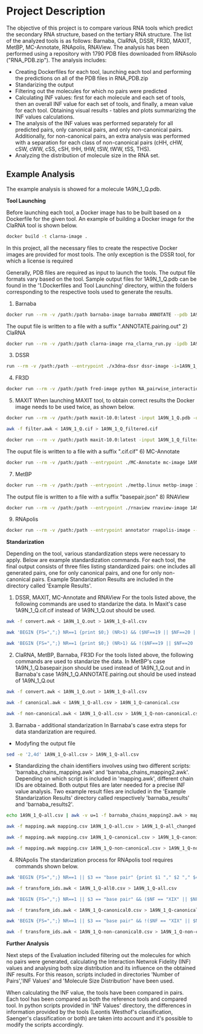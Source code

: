 # Project Description
The objective of this project is to compare various RNA tools which predict the secondary RNA structure, based on the tertiary RNA structure. The list of the analyzed tools is as follows: Barnaba, ClaRNA, DSSR, FR3D, MAXIT, MetBP, MC-Annotate, RNApolis, RNAView. The analysis has been performed using a repository with 1790 PDB files downloaded from RNAsolo ("RNA_PDB.zip"). The analysis includes:

- Creating Dockerfiles for each tool, launching each tool and performing the predictions on all of the PDB files in RNA_PDB.zip
- Standarizing the output
- Filtering out the molecules for which no pairs were predicted
- Calculating INF values: first for each molecule and each set of tools, then an overall INF value for each set of tools, and finally, a mean value for each tool. Obtaining visual results - tables and plots summarizing the INF values calculations.
- The analysis of the INF values was performed separately for all predicted pairs, only canonical pairs, and only non-canonical pairs. Additionally, for non-canonical pairs, an extra analysis was performed with a separation for each class of non-canonical pairs (cHH, cHW, cSW, cWW, cSS, cSH, tHH, tHW, tSW, tWW, tSS, THS).
- Analyzing the distribution of molecule size in the RNA set.

## Example Analysis
The example analysis is showed for a molecule 1A9N_1_Q.pdb. 

**Tool Launching**

Before launching each tool, a Docker image has to be built based on a Dockerfile for the given tool. An example of building a Docker image for the ClaRNA tool is shown below. 
```sh
docker build -t clarna-image .
```
In this project, all the necessary files to create the respective Docker images are provided for most tools. The only exception is the DSSR tool, for which a license is required

Generally, PDB files are required as input to launch the tools. The output file formats vary based on the tool. Sample output files for 1A9N_1_Q.pdb can be found in the '1.Dockerfiles and Tool Launching' directory, within the folders corresponding to the respective tools used to generate the results.

1) Barnaba
```sh
docker run --rm -v /path:/path barnaba-image barnaba ANNOTATE --pdb 1A9N_1_Q.pdb -o 1A9N_1_Q.out
```
The ouput file is written to a file with a suffix ".ANNOTATE.pairing.out"
2) ClaRNA
```sh
docker run --rm -v /path:/path clarna-image rna_clarna_run.py -ipdb 1A9N_1_Q.pdb >> 1A9N_1_Q.out
```
3) DSSR
```sh
run --rm -v /path:/path --entrypoint ./x3dna-dssr dssr-image -i=1A9N_1_Q.pdb > 1A9N_1_Q.out
```
4) FR3D
```sh
docker run --rm -v /path:/path fred-image python NA_pairwise_interactions.py -i 1A9N_1_Q -o /path 1A9N_1_Q.out
```
5) MAXIT 
When launching MAXIT tool, to obtain correct results the Docker image needs to be used twice, as shown below.
```sh
docker run --rm -v /path:/path maxit-10.0:latest -input 1A9N_1_Q.pdb -output 1A9N_1_Q.cif -o 1
```
```sh
awk -f filter.awk < 1A9N_1_Q.cif > 1A9N_1_Q_filtered.cif
```
```sh
docker run --rm -v /path:/path maxit-10.0:latest -input 1A9N_1_Q_filtered.cif -output 1A9N_1_Q.cif.cif -o 8
```
The ouput file is written to a file with a suffix ".cif.cif"
6) MC-Annotate
```sh
docker run --rm -v /path:/path --entrypoint ./MC-Annotate mc-image 1A9N_1_Q.pdb > 1A9N_1_Q.out
```
7) MetBP
```sh
docker run --rm -v /path:/path --entrypoint ./metbp.linux metbp-image 1A9N_1_Q.pdb -mode=dev
```
The output file is written to a file with a suffix "basepair.json"
8) RNAView
```sh
docker run --rm -v /path:/path --entrypoint ./rnaview rnaview-image 1A9N_1_Q.pdb 
```
9) RNApolis
```sh
docker run --rm -v /path:/path --entrypoint annotator rnapolis-image --csv 1A9N_1_Q_out.csv 1A9N_1_Q.pdb 
```

**Standarization**

Depending on the tool, various standardization steps were necessary to apply. Below are example standardization commands. For each tool, the final output consists of three files listing standardized pairs: one includes all generated pairs, one for only canonical pairs, and one for only non-canonical pairs. Example Standarization Results are included in the directory called 'Example Results'.
1. DSSR, MAXIT, MC-Annotate and RNAView
For the tools listed above, the following commands are used to standarize the data. In Maxit's case 1A9N_1_Q.cif.cif instead of 1A9N_1_Q.out should be used.
```sh
awk -f convert.awk < 1A9N_1_Q.out > 1A9N_1_Q-all.csv
```
```sh
awk 'BEGIN {FS=",";} NR==1 {print $0;} (NR>1) && ($NF==19 || $NF==20 || $NF==28)' < 1A9N_1_Q-all.csv > 1A9N_1_Q-canonical.csv
```
```sh
awk 'BEGIN {FS=",";} NR==1 {print $0;} (NR>1) && !($NF==19 || $NF==20 || $NF==28)' < 1A9N_1_Q-all.csv > 1A9N_1_Q-non-canonical.csv
```
2. ClaRNA, MetBP, Barnaba, FR3D
For the tools listed above, the following commands are used to standarize the data. In MetBP's case 1A9N_1_Q.basepair.json should be used instead of 1A9N_1_Q.out and in Barnaba's case 1A9N_1_Q.ANNOTATE.pairing.out should be used instead of 1A9N_1_Q.out
```sh
awk -f convert.awk < 1A9N_1_Q.out > 1A9N_1_Q-all.csv
```
```sh
awk -f canonical.awk < 1A9N_1_Q-all.csv > 1A9N_1_Q-canonical.csv
```
```sh
awk -f non-canonical.awk < 1A9N_1_Q-all.csv > 1A9N_1_Q-non-canonical.csv
```
3. Barnaba - additional standarization
In Barnaba's case extra steps for data standarization are required.
- Modyfing the output file
```sh
sed -e '2,4d' 1A9N_1_Q-all.csv > 1A9N_1_Q-all.csv
```
- Standardizing the chain identifiers involves using two different scripts: 'barnaba_chains_mapping.awk' and 'barnaba_chains_mapping2.awk'. Depending on which script is included in 'mapping.awk', different chain IDs are obtained. Both output files are later needed for a precise INF value analysis. Two example result files are included in the 'Example Standarization Results' directory called respectively 'barnaba_results' and 'barnaba_results2'.
```sh
echo 1A9N_1_Q-all.csv | awk -v u=1 -f barnaba_chains_mapping2.awk > mapping.csv
```
```sh
awk -f mapping.awk mapping.csv 1A9N_1_Q-all.csv > 1A9N_1_Q-all_changed.csv
```
```sh
awk -f mapping.awk mapping.csv 1A9N_1_Q-canonical.csv > 1A9N_1_Q-canonical_changed.csv
```
```sh
awk -f mapping.awk mapping.csv 1A9N_1_Q-non-canonical.csv > 1A9N_1_Q-non-canonical.csv
```
4. RNApolis
The standarization process for RNApolis tool requires commands shown below.
```sh
awk 'BEGIN {FS=",";} NR==1 || $3 == "base pair" {print $1 "," $2 "," $4 "," $5;}' < 1A9N_1_Q_out.pdb > 1A9N_1_Q-all0.csv
```
```sh
awk -f transform_ids.awk < 1A9N_1_Q-all0.csv > 1A9N_1_Q-all.csv
```
```sh
awk 'BEGIN {FS=",";} NR==1 || $3 == "base pair" && ($NF == "XIX" || $NF == "XX" || $NF == "XXVIII") {print $1 "," $2 "," $4 "," $5;}' < 1A9N_1_Q_out.csv > 1A9N_1_Q-canonical0.csv
```
```sh
awk -f transform_ids.awk < 1A9N_1_Q-canonical0.csv > 1A9N_1_Q-canonical.csv
```
```sh
awk 'BEGIN {FS=",";} NR==1 || $3 == "base pair" && !($NF == "XIX" || $NF == "XX" || $NF == "XXVIII") {print $1 "," $2 "," $4 "," $5;}' < 1A9N_1_Q_out.csv > 1A9N_1_Q-non-canonical0.csv
```
```sh
awk -f transform_ids.awk < 1A9N_1_Q-non-canonical0.csv > 1A9N_1_Q-non-canonical.csv
```

**Further Analysis**

Next steps of the Evaluation included filtering out the molecules for which no pairs were generated, calculating the Interaction Netwrok Fidelity (INF) values and analysing both size distribution and its influence on the obtained INF results. For this reason, scripts included in directories 'Number of Pairs','INF Values' and 'Molecule Size Distribution' have been used. 

When calculating the INF value, the tools have been compared in pairs. Each tool has been compared as both the reference tools and compared tool. In python scripts provided in 'INF Values' directory, the differences in information provided by the tools (Leontis Westhof's classification, Saenger's classification or both) are taken into account and it's possible to modify the scripts accordingly.

